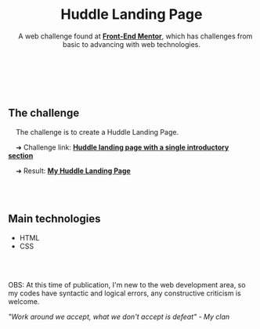 <header>
  <h1>Huddle Landing Page</h1>
  <p>
    &nbsp;&nbsp;&nbsp;&nbsp;A web challenge found at <a href="https://www.frontendmentor.io/challenges"><strong>Front-End Mentor</strong></a>, which has challenges from basic to advancing with web technologies.
  </P>
</header>
<br>
<br>
<main>
  <h2>
    The challenge
  </h2>
  <p>
    &nbsp;&nbsp;&nbsp;&nbsp;The challenge is to create a Huddle Landing Page.<br>   
  </p>
  <p>                                          
    &nbsp;&nbsp;&nbsp;&nbsp;➜ Challenge link: <a href="https://www.frontendmentor.io/challenges/huddle-landing-page-with-a-single-introductory-section-B_2Wvxgi0"><strong>Huddle landing page with a single introductory section</strong></a>
  </p>
  <p>
    &nbsp;&nbsp;&nbsp;&nbsp;➜ Result: <a href="https://stl-felipegomes.github.io/huddle-landing-page/"><strong>My Huddle Landing Page</strong></a>
  </p>
</main>
<br>
<br>
<footer>
    <h2>Main technologies</h2>
  <p>
    <ul>
      <li>HTML</li>
      <li>CSS</li>
    </ul>
  </p>
<br>
<br>
  <p>
    OBS: At this time of publication, I'm new to the web development area, so my codes have syntactic and logical errors, any constructive criticism is welcome.
  </p>
  <p>
    <i>"Work around we accept, what we don't accept is defeat"<i> - My clan
  <p>
<footer>
